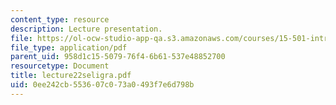 ```yaml
---
content_type: resource
description: Lecture presentation.
file: https://ol-ocw-studio-app-qa.s3.amazonaws.com/courses/15-501-introduction-to-financial-and-managerial-accounting-spring-2004/0ee242cb553607c073a0493f7e6d798b_lecture22seligra.pdf
file_type: application/pdf
parent_uid: 958d1c15-5079-76f4-6b61-537e48852700
resourcetype: Document
title: lecture22seligra.pdf
uid: 0ee242cb-5536-07c0-73a0-493f7e6d798b
---
```

